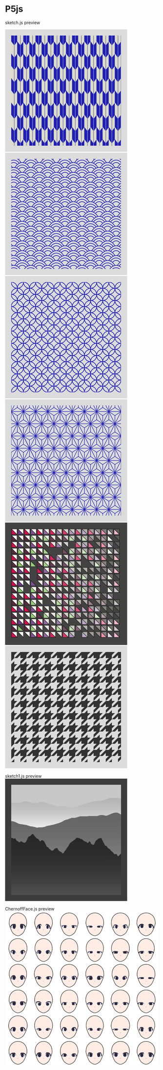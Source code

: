 # P5js

sketch.js preview

![01](/Screenshot/Texture01.jpg)
![02](/Screenshot/Texture02.jpg)
![03](/Screenshot/Texture03.jpg)
![04](/Screenshot/Texture04.jpg)
![05](/Screenshot/Texture05.jpg)
![06](/Screenshot/Texture06.jpg)

sketch1.js preview  
![06](/Screenshot/Texture07.jpg)

ChernoffFace.js preview  
![07](/Screenshot/ChernoffFace1.jpg)
